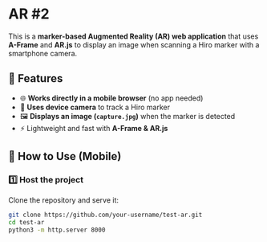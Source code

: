 # AR #2  

This is a **marker-based Augmented Reality (AR) web application** that uses **A-Frame** and **AR.js** to display an image when scanning a Hiro marker with a smartphone camera.  

## 📌 Features  
- 🌐 **Works directly in a mobile browser** (no app needed)  
- 📸 **Uses device camera** to track a Hiro marker  
- 🖼️ **Displays an image (`capture.jpg`)** when the marker is detected  
- ⚡ Lightweight and fast with **A-Frame & AR.js**  

## 📖 How to Use (Mobile)  

### 1️⃣ Host the project  
Clone the repository and serve it:  
```sh
git clone https://github.com/your-username/test-ar.git
cd test-ar
python3 -m http.server 8000
